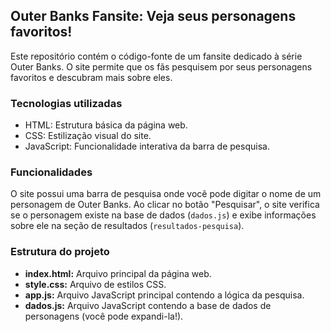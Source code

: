 ## Outer Banks Fansite: Veja seus personagens favoritos!

Este repositório contém o código-fonte de um fansite dedicado à série Outer Banks. O site permite que os fãs pesquisem por seus personagens favoritos e descubram mais sobre eles.

### Tecnologias utilizadas

* HTML: Estrutura básica da página web.
* CSS: Estilização visual do site.
* JavaScript: Funcionalidade interativa da barra de pesquisa.

### Funcionalidades

O site possui uma barra de pesquisa onde você pode digitar o nome de um personagem de Outer Banks. Ao clicar no botão "Pesquisar", o site verifica se o personagem existe na base de dados (`dados.js`) e exibe informações sobre ele na seção de resultados (`resultados-pesquisa`).

### Estrutura do projeto

* **index.html:** Arquivo principal da página web.
* **style.css:** Arquivo de estilos CSS.
* **app.js:** Arquivo JavaScript principal contendo a lógica da pesquisa.
* **dados.js:** Arquivo JavaScript contendo a base de dados de personagens (você pode expandi-la!).
